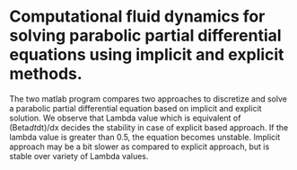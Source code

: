 # Computational fluid dynamics for solving parabolic partial differential equations using implicit and explicit methods.
The two matlab program compares two approaches to discretize and solve a parabolic partial differential equation based on implicit
and explicit solution.
We observe that Lambda value which is equivalent of (Beta*dt*dt)/dx decides the stability in case of explicit based approach. If
the lambda value is greater than 0.5, the equation becomes unstable.
Implicit approach may be a bit slower as compared to explicit approach, but is stable over variety of Lambda values.
